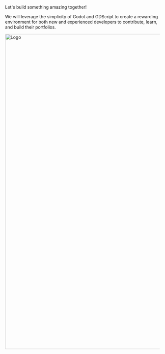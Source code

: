 Let's build something amazing together!

We will leverage the simplicity of Godot and GDScript to create a rewarding environment for both new and experienced developers to contribute, learn, and build their portfolios.

<img width="1024" height="1024" alt="Logo" src="https://github.com/user-attachments/assets/ade916e8-37e5-417a-b981-e9880af5fac3" />
